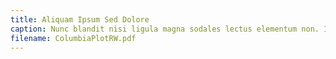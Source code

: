 ```yaml
---
title: Aliquam Ipsum Sed Dolore
caption: Nunc blandit nisi ligula magna sodales lectus elementum non. Integer id venenatis velit.
filename: ColumbiaPlotRW.pdf
---
```

